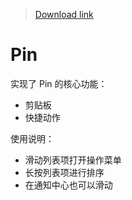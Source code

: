 > [Download link](https://xteko.com/redir?url=https://github.com/cyanzhong/xTeko/raw/master/extension-scripts/pin.box)

# Pin

实现了 Pin 的核心功能：

- 剪贴板
- 快捷动作

使用说明：

- 滑动列表项打开操作菜单
- 长按列表项进行排序
- 在通知中心也可以滑动